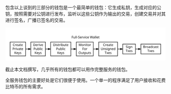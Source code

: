 包含以上谈到的三部分的钱包是一个最简单的钱包：它生成私钥，生成对应的公钥，按照需要对公钥进行发布，监听以这些公钥作为输出的交易，创建交易并对其进行签名，广播已签名的交易。

![](/assets/en-wallets-full-service.svg)

截止本文档撰写，几乎所有的钱包都可以用作完整服务的钱包。

全服务钱包的主要好处是它们很便于使用。一个单一的程序满足了用户接收和花费比特币的所有需求。


